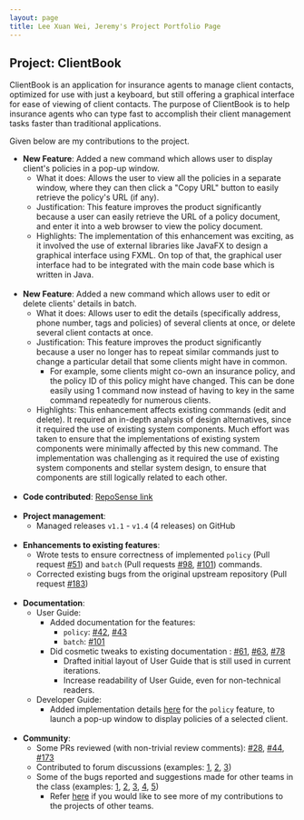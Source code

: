 ```yaml
---
layout: page
title: Lee Xuan Wei, Jeremy's Project Portfolio Page
---
```


## Project: ClientBook

ClientBook is an application for insurance agents to manage client contacts, optimized for use with just a keyboard,
but still offering a graphical interface for ease of viewing of client contacts. The purpose of ClientBook is to help
insurance agents who can type fast to accomplish their client management tasks faster than traditional applications.

Given below are my contributions to the project.

* **New Feature**: Added a new command which allows user to display client's policies in a pop-up window.
    * What it does: Allows the user to view all the policies in a separate window, where they can then click a "Copy URL" button to easily retrieve the policy's URL (if any). 
    * Justification: This feature improves the product significantly because a user can easily retrieve the URL of a policy document, and enter it into a web browser to view the policy document.
    * Highlights: The implementation of this enhancement was exciting, as it involved the use of external libraries like JavaFX to design a graphical interface using FXML. 
      On top of that, the graphical user interface had to be integrated with the main code base which is written in Java. 
<br><br>
* **New Feature**: Added a new command which allows user to edit or delete clients' details in batch.
    * What it does: Allows user to edit the details (specifically address, phone number, tags and policies) of several clients at once, or delete several client contacts at once.
    * Justification: This feature improves the product significantly because a user no longer has to repeat similar commands just to change a particular detail that some clients might have in common. 
      * For example, some clients might co-own an insurance policy, and the policy ID of this policy might have changed. 
      This can be done easily using 1 command now instead of having to key in the same command repeatedly for numerous clients.
    * Highlights: This enhancement affects existing commands (edit and delete). 
      It required an in-depth analysis of design alternatives, since it required the use of existing system components. 
      Much effort was taken to ensure that the implementations of existing system components were minimally affected by this new command.
      The implementation was challenging as it required the use of existing system components and stellar system design, to ensure that components are still logically related to each other.
<br><br>
* **Code contributed**: [RepoSense link](https://nus-cs2103-ay2021s2.github.io/tp-dashboard/?search=&sort=groupTitle&sortWithin=title&timeframe=commit&mergegroup=&groupSelect=groupByRepos&breakdown=true&checkedFileTypes=docs~functional-code~test-code~other&since=&tabOpen=true&tabType=authorship&tabAuthor=jlxw48&tabRepo=AY2021S2-CS2103T-W15-2%2Ftp%5Bmaster%5D&authorshipIsMergeGroup=false&authorshipFileTypes=docs~functional-code~test-code&authorshipIsBinaryFileTypeChecked=false)
<br><br>
* **Project management**:
    * Managed releases `v1.1` - `v1.4` (4 releases) on GitHub
<br><br>
* **Enhancements to existing features**:
    * Wrote tests to ensure correctness of implemented `policy` (Pull request [\#51](https://github.com/AY2021S2-CS2103T-W15-2/tp/pull/51))
      and `batch` (Pull requests [\#98](https://github.com/AY2021S2-CS2103T-W15-2/tp/pull/98), 
      [\#101](https://github.com/AY2021S2-CS2103T-W15-2/tp/pull/101)) commands.
    * Corrected existing bugs from the original upstream repository (Pull request [\#183](https://github.com/AY2021S2-CS2103T-W15-2/tp/pull/183))
<br><br>
* **Documentation**:
    * User Guide:
        * Added documentation for the features:
          * `policy`: [\#42](https://github.com/AY2021S2-CS2103T-W15-2/tp/pull/42), [\#43](https://github.com/AY2021S2-CS2103T-W15-2/tp/pull/43)
          * `batch`: [\#101](https://github.com/AY2021S2-CS2103T-W15-2/tp/pull/101)
        * Did cosmetic tweaks to existing documentation : 
              [\#61](https://github.com/AY2021S2-CS2103T-W15-2/tp/pull/61),
              [\#63](https://github.com/AY2021S2-CS2103T-W15-2/tp/pull/63), 
              [\#78](https://github.com/AY2021S2-CS2103T-W15-2/tp/pull/78)
          * Drafted initial layout of User Guide that is still used in current iterations.
          * Increase readability of User Guide, even for non-technical readers.
    * Developer Guide:
        * Added implementation details [here](https://ay2021s2-cs2103t-w15-2.github.io/tp/DeveloperGuide.html#feature-to-display-the-insurance-policies-associated-with-a-selected-client) 
          for the `policy` feature, to launch a pop-up window to display policies of a selected client.
<br><br>
* **Community**:
    * Some PRs reviewed (with non-trivial review comments): 
      [\#28](https://github.com/AY2021S2-CS2103T-W15-2/tp/pull/28), 
      [\#44](https://github.com/AY2021S2-CS2103T-W15-2/tp/pull/44), 
      [\#173](https://github.com/AY2021S2-CS2103T-W15-2/tp/pull/173)
    * Contributed to forum discussions (examples: [1](https://github.com/nus-cs2103-AY2021S2/forum/issues/106#issuecomment-774494112), 
      [2](https://github.com/nus-cs2103-AY2021S2/forum/issues/147#issuecomment-779943553), 
      [3](https://github.com/nus-cs2103-AY2021S2/forum/issues/137#issuecomment-779951075))
    * Some of the bugs reported and suggestions made for other teams in the class (examples: [1](https://github.com/AY2021S2-CS2103-T14-1/tp/issues/269), 
      [2](https://github.com/AY2021S2-CS2103-T14-1/tp/issues/260), 
      [3](https://github.com/AY2021S2-CS2103-T14-1/tp/issues/261),
      [4](https://github.com/AY2021S2-CS2103-T14-1/tp/issues/256),
      [5](https://github.com/AY2021S2-CS2103-T14-1/tp/issues/253))
      * Refer [here](https://github.com/jlxw48/ped/issues) if you would like to see more of my contributions to the projects of other teams.
